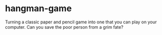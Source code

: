 # hangman-game
Turning a classic paper and pencil game into one that you can play on your computer. Can you save the poor person from a grim fate?
